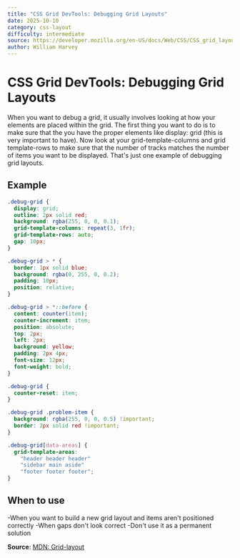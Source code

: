 ```yaml
---
title: "CSS Grid DevTools: Debugging Grid Layouts"
date: 2025-10-10
category: css-layout
difficulty: intermediate
source: https://developer.mozilla.org/en-US/docs/Web/CSS/CSS_grid_layout
author: William Harvey
---
```


# CSS Grid DevTools: Debugging Grid Layouts

When you want to debug a grid, it usually involves looking at how your elements are placed within the grid. The first thing you want to do is to make sure that the you have the proper elements like display: grid (this is very important to have). Now look at your grid-template-columns and grid template-rows to make sure that the number of tracks matches the number of items you want to be displayed. That's just one example of debugging grid layouts.

## Example

```css
.debug-grid {
  display: grid;
  outline: 2px solid red;
  background: rgba(255, 0, 0, 0.1);
  grid-template-columns: repeat(3, 1fr);
  grid-template-rows: auto;
  gap: 10px;
}

.debug-grid > * {
  border: 1px solid blue;
  background: rgba(0, 255, 0, 0.2);
  padding: 10px;
  position: relative;
}

.debug-grid > *::before {
  content: counter(item);
  counter-increment: item;
  position: absolute;
  top: 2px;
  left: 2px;
  background: yellow;
  padding: 2px 4px;
  font-size: 12px;
  font-weight: bold;
}

.debug-grid {
  counter-reset: item;
}

.debug-grid .problem-item {
  background: rgba(255, 0, 0, 0.5) !important;
  border: 2px solid red !important;
}

.debug-grid[data-areas] {
  grid-template-areas: 
    "header header header"
    "sidebar main aside"
    "footer footer footer";
}
```

## When to use

-When you want to build a new grid layout and items aren't positioned correctly
-When gaps don't look correct
-Don't use it as a permanent solution

**Source**: [MDN: Grid-layout](https://developer.mozilla.org/en-US/docs/Web/CSS/CSS_grid_layout)
